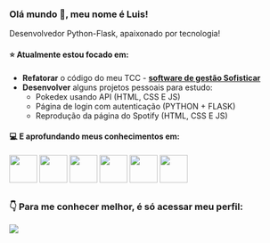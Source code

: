 ### Olá mundo 👋, meu nome é Luis! 
Desenvolvedor Python-Flask, apaixonado por tecnologia!

#### ⭐ Atualmente estou focado em:
- **Refatorar** o código do meu TCC - [**software de gestão Sofisticar**](https://github.com/Luis-Rossi/Sofisticar)
- **Desenvolver** alguns projetos pessoais para estudo:
  - Pokedex usando API (HTML, CSS E JS)
  - Página de login com autenticação (PYTHON + FLASK)
  - Reprodução da página do Spotify (HTML, CSS E JS)

#### 💻 E aprofundando meus conhecimentos em:
<div style="display: inline">
  <img width="50" height="50" src="https://cdn.jsdelivr.net/gh/devicons/devicon/icons/python/python-original.svg" />
  <img width="50" height="50" src="https://cdn.jsdelivr.net/gh/devicons/devicon/icons/flask/flask-original.svg" />
  <img width="50" height="50" src="https://cdn.jsdelivr.net/gh/devicons/devicon/icons/bootstrap/bootstrap-original.svg" />
  <img width="50" height="50" src="https://cdn.jsdelivr.net/gh/devicons/devicon/icons/javascript/javascript-original.svg" />
  <img width="50" height="50" src="https://cdn.jsdelivr.net/gh/devicons/devicon/icons/react/react-original.svg" />        
  <img width="50" height="50" src="https://cdn.jsdelivr.net/gh/devicons/devicon/icons/vuejs/vuejs-original.svg" />        
</div>

##

### 👇 Para me conhecer melhor, é só acessar meu perfil:
<a href="https://br.linkedin.com/in/luisrossi89">
  <img src="https://img.shields.io/badge/linkedin-%230077B5.svg?style=for-the-badge&logo=linkedin&logoColor=white">
</a>
